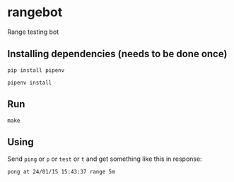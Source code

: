 # rangebot
Range testing bot


## Installing dependencies (needs to be done once)

`pip install pipenv`

`pipenv install`

## Run

`make`


## Using

Send `ping` or `p` or `test` or `t` and get something like this in response:

`pong at 24/01/15 15:43:37 range 5m`
